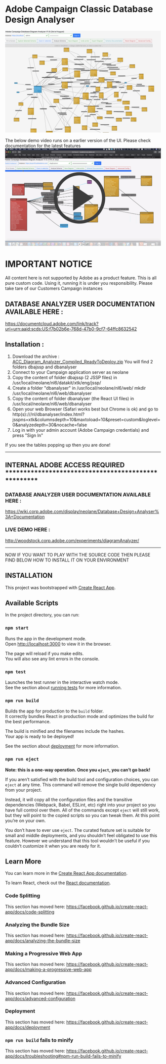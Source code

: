 # Adobe Campaign Classic Database Design Analyser

![Example Capture](Screenshot%202020-09-12%20at%2022.54.18.png)

The below demo video runs on a earlier version of the UI. Please check documentation for the latest features
<a href="https://www.youtube.com/watch?v=q4B48dKHl_s" rel="Quick Demo">![Quick Demo](Screenshot%202020-09-12%20at%2023.51.24.png)</a>

# IMPORTANT NOTICE 
All content here is not supported by Adobe as a product feature. This is all pure custom code. Using it, running it is under you responsibility. Please take tare of our Customers Campaign instances

## DATABASE ANALYZER USER DOCUMENTATION AVAILABLE HERE :
https://documentcloud.adobe.com/link/track?uri=urn:aaid:scds:US:f7b02b6e-768d-47b0-9cf7-64ffc8632542

## Installation : 
1. Download the archive : [ACC_Diagram_Analyzer_Compiled_ReadyToDeploy.zip](ACC_Diagram_Analyzer_Compiled_ReadyToDeploy.zip)
  You will find 2 folders dbajssp and dbanalyser
2. Connect to your Campaign application server as neolane
3. Copy the content of folder dbajssp (2 JSSP files) in /usr/local/neolane/nl6/datakit/xtk/eng/jssp/
4. Create a folder "dbanalyser" in /usr/local/neolane/nl6/web/
    mkdir /usr/local/neolane/nl6/web/dbanalyser
5. Copy the content of folder dbanalyser (the React UI files) in /usr/local/neolane/nl6/web/dbanalyser
6. Open your web Browser (Safari works best but Chrome is ok) and go to http(s)://<yourCampaignServerURL>/nl/dbanalyser/index.html?jsspns=xtk&columnsdepth=10&maxtoload=10&preset=custom&loglevel=0&analyzedepth=30&nocache=false
7. Log in with your admin account (Adobe Campaign credentials) and press "Sign In"

If you see the tables popping up then you are done!

**** **********************************************************************************

## INTERNAL ADOBE ACCESS REQUIRED ***************************************************
### DATABASE ANALYZER USER DOCUMENTATION AVAILABLE HERE :
https://wiki.corp.adobe.com/display/neolane/Database+Design+Analyser%3A+Documentation

### LIVE DEMO HERE :
http://woodstock.corp.adobe.com/experiments/diagramAnalyzer/
**** **********************************************************************************

NOW IF YOU WANT TO PLAY WITH THE SOURCE CODE THEN PLEASE FIND BELOW HOW TO INSTALL IT ON YOUR ENVIRONMENT

## INSTALLATION

This project was bootstrapped with [Create React App](https://github.com/facebook/create-react-app).

## Available Scripts

In the project directory, you can run:

### `npm start`

Runs the app in the development mode.<br>
Open [http://localhost:3000](http://localhost:3000) to view it in the browser.

The page will reload if you make edits.<br>
You will also see any lint errors in the console.

### `npm test`

Launches the test runner in the interactive watch mode.<br>
See the section about [running tests](https://facebook.github.io/create-react-app/docs/running-tests) for more information.

### `npm run build`

Builds the app for production to the `build` folder.<br>
It correctly bundles React in production mode and optimizes the build for the best performance.

The build is minified and the filenames include the hashes.<br>
Your app is ready to be deployed!

See the section about [deployment](https://facebook.github.io/create-react-app/docs/deployment) for more information.

### `npm run eject`

**Note: this is a one-way operation. Once you `eject`, you can’t go back!**

If you aren’t satisfied with the build tool and configuration choices, you can `eject` at any time. This command will remove the single build dependency from your project.

Instead, it will copy all the configuration files and the transitive dependencies (Webpack, Babel, ESLint, etc) right into your project so you have full control over them. All of the commands except `eject` will still work, but they will point to the copied scripts so you can tweak them. At this point you’re on your own.

You don’t have to ever use `eject`. The curated feature set is suitable for small and middle deployments, and you shouldn’t feel obligated to use this feature. However we understand that this tool wouldn’t be useful if you couldn’t customize it when you are ready for it.

## Learn More

You can learn more in the [Create React App documentation](https://facebook.github.io/create-react-app/docs/getting-started).

To learn React, check out the [React documentation](https://reactjs.org/).

### Code Splitting

This section has moved here: https://facebook.github.io/create-react-app/docs/code-splitting

### Analyzing the Bundle Size

This section has moved here: https://facebook.github.io/create-react-app/docs/analyzing-the-bundle-size

### Making a Progressive Web App

This section has moved here: https://facebook.github.io/create-react-app/docs/making-a-progressive-web-app

### Advanced Configuration

This section has moved here: https://facebook.github.io/create-react-app/docs/advanced-configuration

### Deployment

This section has moved here: https://facebook.github.io/create-react-app/docs/deployment

### `npm run build` fails to minify

This section has moved here: https://facebook.github.io/create-react-app/docs/troubleshooting#npm-run-build-fails-to-minify
